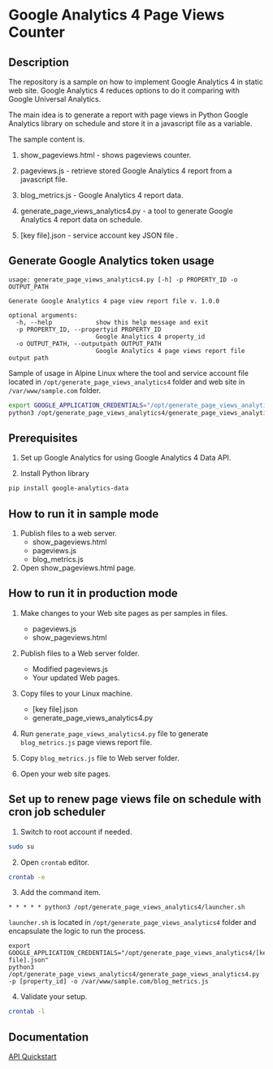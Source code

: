 # Google Analytics 4 Page Views Counter

## Description

The repository is a sample on how to implement Google Analytics 4 in static web site. Google Analytics 4 reduces options to do it 
comparing with Google Universal Analytics. 

The main idea is to generate a report with page views in Python Google Analytics library on schedule and store it in a javascript file as a variable.   

The sample content is.

1. show_pageviews.html - shows pageviews counter.

2. pageviews.js - retrieve stored Google Analytics 4 report from a javascript file.

3. blog_metrics.js - Google Analytics 4 report data.

4. generate_page_views_analytics4.py - a tool to generate Google Analytics 4 report data on schedule.

5. [key file].json - service account key JSON file .

## Generate Google Analytics token usage

```text
usage: generate_page_views_analytics4.py [-h] -p PROPERTY_ID -o OUTPUT_PATH

Generate Google Analytics 4 page view report file v. 1.0.0

optional arguments:
  -h, --help            show this help message and exit
  -p PROPERTY_ID, --propertyid PROPERTY_ID
                        Google Analytics 4 property_id
  -o OUTPUT_PATH, --outputpath OUTPUT_PATH
                        Google Analytics 4 page views report file output path
``` 

Sample of usage in Alpine Linux where the tool and service account file located in `/opt/generate_page_views_analytics4` folder and web site in `/var/www/sample.com` folder.


```bash
export GOOGLE_APPLICATION_CREDENTIALS="/opt/generate_page_views_analytics4/tech-jogging-blog-58s414ae632b.json"
python3 /opt/generate_page_views_analytics4/generate_page_views_analytics4.py -p 123456789 -o /var/www/sample.com/blog_metrics.js
``` 

## Prerequisites

1. Set up Google Analytics for using Google Analytics 4 Data API.

2. Install Python library

```bash
pip install google-analytics-data
```

## How to run it in sample mode

1. Publish files to a web server.
   * show_pageviews.html
   * pageviews.js
   * blog_metrics.js
2. Open show_pageviews.html page. 

## How to run it in production mode

1. Make changes to your Web site pages as per samples in files.
   * pageviews.js
   * show_pageviews.html

2. Publish files to a Web server folder.
   * Modified pageviews.js
   * Your updated Web pages.
   
3. Copy files to your Linux machine.
   * [key file].json
   * generate_page_views_analytics4.py
   
4. Run `generate_page_views_analytics4.py` file to generate `blog_metrics.js` page views report file.

5. Copy `blog_metrics.js` file to Web server folder.

6. Open your web site pages.

## Set up to renew page views file on schedule with cron job scheduler 

1. Switch to root account if needed.

```bash
sudo su
```

2. Open `crontab` editor.

```bash
crontab -e
```

3. Add the command item.

```
* * * * * python3 /opt/generate_page_views_analytics4/launcher.sh
```

`launcher.sh` is located in `/opt/generate_page_views_analytics4` folder and encapsulate the logic to run the process.

```
export GOOGLE_APPLICATION_CREDENTIALS="/opt/generate_page_views_analytics4/[key file].json"
python3 /opt/generate_page_views_analytics4/generate_page_views_analytics4.py -p [property_id] -o /var/www/sample.com/blog_metrics.js
```

4. Validate your setup.

```bash
crontab -l
```

## Documentation

[API Quickstart](https://developers.google.com/analytics/devguides/reporting/data/v1/quickstart-client-libraries)
  
